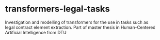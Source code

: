 # transformers-legal-tasks
Investigation and modelling of transformers for the use in tasks such as legal contract element extraction. Part of master thesis in Human-Centered Artificial Intelligence from DTU
